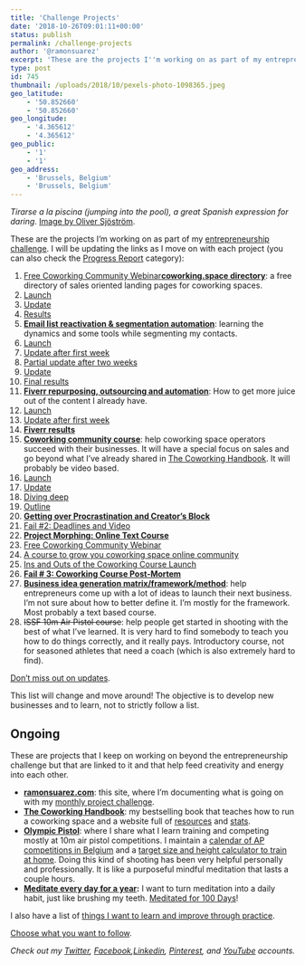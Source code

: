 ```yaml
---
title: 'Challenge Projects'
date: '2018-10-26T09:01:11+00:00'
status: publish
permalink: /challenge-projects
author: '@ramonsuarez'
excerpt: 'These are the projects I''m working on as part of my entrepreneurship challenge. I will be updating the links as I move on with each project:'
type: post
id: 745
thumbnail: /uploads/2018/10/pexels-photo-1098365.jpeg
geo_latitude:
    - '50.852660'
    - '50.852660'
geo_longitude:
    - '4.365612'
    - '4.365612'
geo_public:
    - '1'
    - '1'
geo_address:
    - 'Brussels, Belgium'
    - 'Brussels, Belgium'
---
```

*Tirarse a la piscina (jumping into the pool), a great Spanish expression for daring*. [Image by Oliver Sjöström](https://ollivves.com/).

These are the projects I’m working on as part of my [entrepreneurship challenge](http://ramonsuarez.com/2018/10/16/launching-at-least-one-project-every-month-my-entrepreneurship-learning-challenge/). I will be updating the links as I move on with each project (you can also check the [Progress Report](https://ramonsuarez.com/category/projects/progress-report/) category):

1. [Free Coworking Community Webinar](https://www.coworkinghandbook.com/coworking-community-webinar-1/)[**coworking.space directory**](https://www.coworking.space/): a free directory of sales oriented landing pages for coworking spaces.
  1. [Launch](https://ramonsuarez.com/2018/10/16/launching-at-least-one-project-every-month-my-entrepreneurship-learning-challenge/)
  2. [Update](https://ramonsuarez.com/2018/10/22/update-on-the-launch-of-coworking-space/)
  3. [Results](https://ramonsuarez.com/2018/10/24/results-project-1-flop/)
2. [**Email list reactivation &amp; segmentation automation**](https://ramonsuarez.com/2018/10/25/dipping-my-toes-into-email-marketing-automation/): learning the dynamics and some tools while segmenting my contacts.
  1. [Launch](https://ramonsuarez.com/2018/10/25/dipping-my-toes-into-email-marketing-automation/)
  2. [Update after first week](https://ramonsuarez.com/2018/11/05/the-email-segmentation-campaign-is-rolling/)
  3. [Partial update after two weeks](https://ramonsuarez.com/2018/11/09/update-email-marketing-repurposing-outsourcing-automation/)
  4. [Update](https://ramonsuarez.com/2018/11/16/update-coworking-courses-email-segmentation-meditation-goals/)
  5. [Final results](https://ramonsuarez.com/2018/11/29/results-of-the-email-reactivation-segmentation-campaign-11k-emails-sent/)
3. [**Fiverr repurposing, outsourcing and automation**](https://ramonsuarez.com/2018/11/06/this-weeks-focus-repurposing-outsourcing-automation/): How to get more juice out of the content I already have.
  1. [Launch](https://ramonsuarez.com/2018/11/06/this-weeks-focus-repurposing-outsourcing-automation/)
  2. [Update after first week](https://ramonsuarez.com/2018/11/09/update-email-marketing-repurposing-outsourcing-automation/)
  3. **[Fiverr results](https://ramonsuarez.com/2018/11/26/fiverr-order-results-coworking-infographics-and-quotes/)**
4. [**Coworking community course**](https://ramonsuarez.com/2018/11/12/new-project-coworking-course/): help coworking space operators succeed with their businesses. It will have a special focus on sales and go beyond what I’ve already shared in [The Coworking Handbook](https://www.coworkinghandbook.com/). It will probably be video based.
  1. [Launch](https://ramonsuarez.com/2018/11/12/new-project-coworking-course/)
  2. [Update](https://ramonsuarez.com/2018/11/16/update-coworking-courses-email-segmentation-meditation-goals/)
  3. [Diving deep](https://ramonsuarez.com/2018/11/23/diving-deep-into-online-course-making-with-udemy/)
  4. [Outline](https://www.coworkinghandbook.com/coworking-community-course-draft/)
  5. **[Getting over Procrastination and Creator’s Block](https://ramonsuarez.com/2018/12/06/getting-over-procrastination-and-creators-block/)**
  6. [Fail #2: Deadlines and Video](https://ramonsuarez.com/2019/01/15/fail-2-deadlines-and-video/)
  7. **[Project Morphing: Online Text Course](https://ramonsuarez.com/2019/01/21/project-morphing-online-text-course/)**
  8. [Free Coworking Community Webinar](https://www.coworkinghandbook.com/coworking-community-webinar-1/)
  9. [A course to grow you coworking space online community](https://www.coworkinghandbook.com/a-course-to-grow-your-coworking-space-community/)
  10. [Ins and Outs of the Coworking Course Launch](https://ramonsuarez.com/2019/02/28/coworking-course-launched/)
  11. **[Fail # 3: Coworking Course Post-Mortem](https://ramonsuarez.com/2019/03/05/fail-3-coworking-course-post-mortem/)**
5. **[Business idea generation matrix/framework/method](https://www.bigfmethod.com)**: help entrepreneurs come up with a lot of ideas to launch their next business. I’m not sure about how to better define it. I’m mostly for the framework. Most probably a text based course.
6. <strike>ISSF 10m Air Pistol course</strike>: help people get started in shooting with the best of what I’ve learned. It is very hard to find somebody to teach you how to do things correctly, and it really pays. Introductory course, not for seasoned athletes that need a coach (which is also extremely hard to find).

[Don’t miss out on updates](https://goo.gl/forms/KCEttHEsusszzeV22).

This list will change and move around! The objective is to develop new businesses and to learn, not to strictly follow a list.

Ongoing
-------

These are projects that I keep on working on beyond the entrepreneurship challenge but that are linked to it and that help feed creativity and energy into each other.

- [**ramonsuarez.com**](https://ramonsuarez.com): this site, where I’m documenting what is going on with my [monthly project challenge](http://ramonsuarez.com/2018/10/16/launching-at-least-one-project-every-month-my-entrepreneurship-learning-challenge/).
- **[The Coworking Handbook](https://www.coworkinghandbook.com)**: my bestselling book that teaches how to run a coworking space and a website full of [resources](https://www.coworkinghandbook.com/resources) and [stats](https://www.coworkinghandbook.com/stats/).
- [**Olympic Pistol**](https://www.olympicpistol.com): where I share what I learn training and competing mostly at 10m air pistol competitions. I maintain a [calendar of AP competitions in Belgium](https://www.olympicpistol.com/calendar) and a [target size and height calculator to train at home](https://www.olympicpistol.com/target-calculator/). Doing this kind of shooting has been very helpful personally and professionally. It is like a purposeful mindful meditation that lasts a couple hours.
- **[Meditate every day for a year](http://ramonsuarez.com/2018/10/23/meditate-every-day-for-a-year/):** I want to turn meditation into a daily habit, just like brushing my teeth. [Meditated for 100 Days](https://ramonsuarez.com/2018/12/17/meditated-for-100-days/)!

I also have a list of [things I want to learn and improve through practice](https://ramonsuarez.com/2018/10/19/things-to-learn-and-improve-through-practice/).

[Choose what you want to follow](https://ramonsuarez.com/do-you-want-to-hear-from-me/).

*Check out my [Twitter](https://twitter.com/ramonsuarez), [Facebook](https://www.facebook.com/ramonsuarezdotcom),[Linkedin](https://www.linkedin.com/in/ramonsuarez/), [Pinterest](https://www.pinterest.com/ramonsuarez/), and [YouTube](https://www.youtube.com/ramonsuarezv) accounts.*